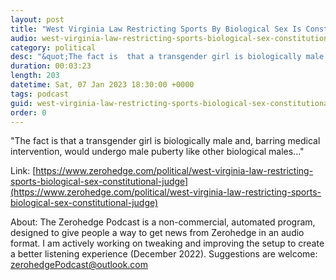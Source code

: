 ```yaml
---
layout: post
title: "West Virginia Law Restricting Sports By Biological Sex Is Constitutional: Judge"
audio: west-virginia-law-restricting-sports-biological-sex-constitutional-judge-0
category: political
desc: "&quot;The fact is  that a transgender girl is biologically male and, barring medical intervention, would undergo male puberty like other biological males...&quot;"
duration: 00:03:23
length: 203
datetime: Sat, 07 Jan 2023 18:30:00 +0000
tags: podcast
guid: west-virginia-law-restricting-sports-biological-sex-constitutional-judge-0
order: 0
---
```

&quot;The fact is  that a transgender girl is biologically male and, barring medical intervention, would undergo male puberty like other biological males...&quot;

Link: [https://www.zerohedge.com/political/west-virginia-law-restricting-sports-biological-sex-constitutional-judge](https://www.zerohedge.com/political/west-virginia-law-restricting-sports-biological-sex-constitutional-judge)

About: The Zerohedge Podcast is a non-commercial, automated program, designed to give people a way to get news from Zerohedge in an audio format.  I am actively working on tweaking and improving the setup to create a better listening experience (December 2022).  Suggestions are welcome: [zerohedgePodcast@outlook.com](mailto:zerohedgePodcast@outlook.com)